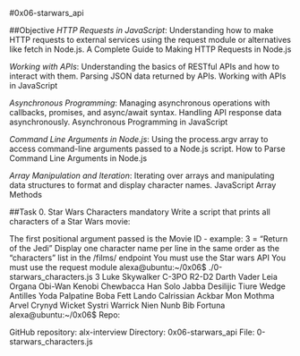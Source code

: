 #0x06-starwars_api


##Objective
*HTTP Requests in JavaScript*:
Understanding how to make HTTP requests to external services using the request module or alternatives like fetch in Node.js.
A Complete Guide to Making HTTP Requests in Node.js

*Working with APIs*:
Understanding the basics of RESTful APIs and how to interact with them.
Parsing JSON data returned by APIs.
Working with APIs in JavaScript

*Asynchronous Programming*:
Managing asynchronous operations with callbacks, promises, and async/await syntax.
Handling API response data asynchronously.
Asynchronous Programming in JavaScript

*Command Line Arguments in Node.js*:
Using the process.argv array to access command-line arguments passed to a Node.js script.
How to Parse Command Line Arguments in Node.js

*Array Manipulation and Iteration*:
Iterating over arrays and manipulating data structures to format and display character names.
JavaScript Array Methods

##Task
0. Star Wars Characters
mandatory
Write a script that prints all characters of a Star Wars movie:

The first positional argument passed is the Movie ID - example: 3 = “Return of the Jedi”
Display one character name per line in the same order as the “characters” list in the /films/ endpoint
You must use the Star wars API
You must use the request module
alexa@ubuntu:~/0x06$ ./0-starwars_characters.js 3
Luke Skywalker
C-3PO
R2-D2
Darth Vader
Leia Organa
Obi-Wan Kenobi
Chewbacca
Han Solo
Jabba Desilijic Tiure
Wedge Antilles
Yoda
Palpatine
Boba Fett
Lando Calrissian
Ackbar
Mon Mothma
Arvel Crynyd
Wicket Systri Warrick
Nien Nunb
Bib Fortuna
alexa@ubuntu:~/0x06$ 
Repo:

GitHub repository: alx-interview
Directory: 0x06-starwars_api
File: 0-starwars_characters.js
